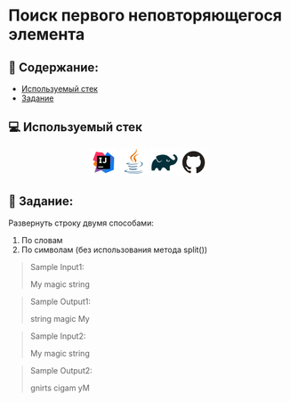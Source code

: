 # Поиск первого неповторяющегося элемента
## :scroll: Содержание:

- [Используемый стек](#computer-используемый-стек)
- [Задание](#pushpin-Задание)

##  :computer: Используемый стек

<p align="center">
<a href="https://www.jetbrains.com/idea/"><img src="media/logo/Intelij_IDEA.svg" width="50" height="50"  alt="IDEA"/></a>
<a href="https://www.java.com/"><img src="media/logo/Java.svg" width="50" height="50"  alt="JAVA"/></a>
<a href="https://gradle.org/"><img src="media/logo/Gradle.svg" width="50" height="50"  alt="Gradle"/></a>
<a href="https://github.com/"><img src="media/logo/GitHub.svg" width="50" height="50"  alt="GITHUB"/></a>

## :pushpin: Задание:

Развернуть строку двумя способами:
1. По словам
2. По символам (без использования метода split())

>Sample Input1:
>
>My magic string

>Sample Output1:
>
>string magic My 

>Sample Input2:
>
>My magic string

>Sample Output2:
>
>gnirts cigam yM